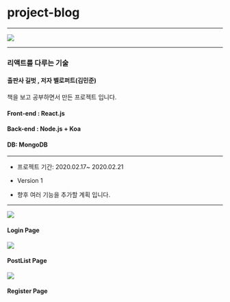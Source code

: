 # project-blog

<hr/>


<img src="https://user-images.githubusercontent.com/58475668/76184361-ff450900-620e-11ea-87e2-a12a7d1d52dd.jpg"/>

<hr>

### 리액트를 다루는 기술
#### 출판사 길벗 , 저자 벨로퍼트(김민준)

<p> 책을 보고 공부하면서 만든 프로젝트 입니다.</p>

#### Front-end : React.js
#### Back-end : Node.js + Koa 
#### DB: MongoDB

<hr>

- 프로젝트 기간: 2020.02.17~ 2020.02.21

- Version 1
- 향후 여러 기능을 추가할 계획 입니다.

<hr>

<img src="https://user-images.githubusercontent.com/58475668/76184898-fe14db80-6210-11ea-861a-49939b192425.JPG"/>

#### Login Page

<img src="https://user-images.githubusercontent.com/58475668/76184943-1f75c780-6211-11ea-845e-b2d0a8aeb430.jpg"/>

#### PostList Page

<img src="https://user-images.githubusercontent.com/58475668/76184972-3c11ff80-6211-11ea-9635-9c7fadb455bd.JPG"/>

#### Register Page

